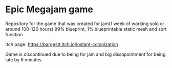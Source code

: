 # Epic Megajam game

Repository for the game that was created for jam(1 week of working solo or around 100-120 hours)
99% blueprint, 1% blueprintable static mesh and sort function

Itch page: https://bargestt.itch.io/instant-colonization

Game is discontinued due to being for jam and big dissapointment for being late by 6 minutes